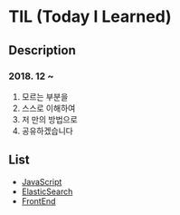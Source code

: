 # TIL (Today I Learned)

## Description
### 2018. 12 ~ 
1. 모르는 부분을
2. 스스로 이해하여
3. 저 만의 방법으로
4. 공유하겠습니다

## List
- [JavaScript](/JavaScript)
- [ElasticSearch](/ElasticSearch)
- [FrontEnd](/FrontEnd)
